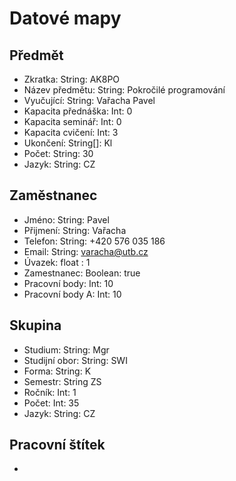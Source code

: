 # Datové mapy

## Předmět
* Zkratka: String: AK8PO
* Název předmětu: String: Pokročilé programování
* Vyučující: String: Vařacha Pavel
* Kapacita přednáška: Int: 0
* Kapacita seminář: Int: 0
* Kapacita cvičení: Int: 3
* Ukončení: String[]: Kl
* Počet: String: 30
* Jazyk: String: CZ

## Zaměstnanec
* Jméno: String: Pavel
* Přijmení: String: Vařacha
* Telefon: String: +420 576 035 186
* Email: String: varacha@utb.cz
* Úvazek: float : 1
* Zamestnanec: Boolean: true
* Pracovní body: Int: 10
* Pracovní body A: Int: 10

## Skupina
* Studium: String: Mgr
* Studijní obor: String: SWI
* Forma: String: K
* Semestr: String ZS
* Ročník: Int: 1
* Počet: Int: 35
* Jazyk: String: CZ

## Pracovní štítek
* 




